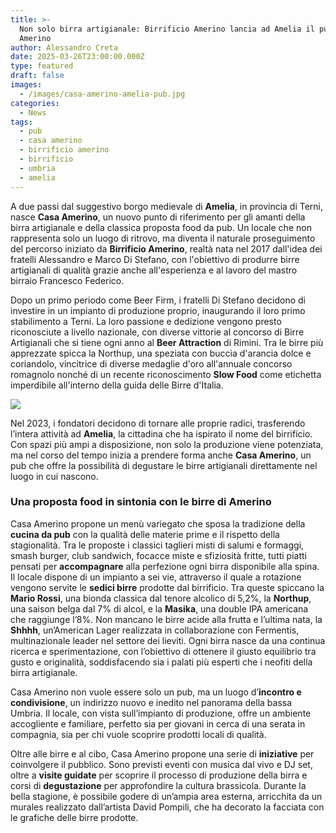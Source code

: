 ```yaml
---
title: >-
  Non solo birra artigianale: Birrificio Amerino lancia ad Amelia il pub Casa
  Amerino
author: Alessandro Creta
date: 2025-03-26T23:00:00.000Z
type: featured
draft: false
images:
  - /images/casa-amerino-amelia-pub.jpg
categories:
  - News
tags:
  - pub
  - casa amerino
  - birrificio amerino
  - birrificio
  - umbria
  - amelia
---
```


A due passi dal suggestivo borgo medievale di **Amelia**, in provincia di Terni, nasce **Casa Amerino**, un nuovo punto di riferimento per gli amanti della birra artigianale e della classica proposta food da pub. Un locale che non rappresenta solo un luogo di ritrovo, ma diventa il naturale proseguimento del percorso iniziato da **Birrificio Amerino**, realtà nata nel 2017 dall'idea dei fratelli Alessandro e Marco Di Stefano, con l'obiettivo di produrre birre artigianali di  qualità grazie anche all'esperienza e al lavoro del mastro birraio Francesco Federico.

Dopo un primo periodo come Beer Firm, i fratelli Di Stefano decidono di investire in un impianto di produzione proprio, inaugurando il loro primo stabilimento a Terni. La loro passione e dedizione vengono presto riconosciute a livello nazionale, con diverse vittorie al concorso di Birre Artigianali che si tiene ogni anno al **Beer Attraction** di Rimini. Tra le birre più apprezzate spicca la Northup, una speziata con buccia d'arancia dolce e coriandolo, vincitrice  di diverse medaglie d'oro all'annuale concorso romagnolo nonché di un recente riconoscimento **Slow Food** come etichetta imperdibile all'interno della guida delle Birre d'Italia.

![](/images/casa-amerino.png)

Nel 2023, i fondatori decidono di tornare alle proprie radici, trasferendo l’intera attività ad **Amelia**, la cittadina che ha ispirato il nome del birrificio. Con spazi più ampi a disposizione, non solo la produzione viene potenziata, ma nel corso del tempo inizia a prendere forma anche **Casa Amerino**, un pub che offre la possibilità di degustare le birre artigianali direttamente nel luogo in cui nascono.

### Una proposta food in sintonia con le birre di Amerino

Casa Amerino propone un menù variegato che sposa la tradizione della **cucina da pub** con la qualità delle materie prime e il rispetto della stagionalità. Tra le proposte i classici taglieri misti di salumi e formaggi, smash burger, club sandwich, focacce miste e sfiziosità fritte, tutti piatti pensati per **accompagnare** alla perfezione ogni birra disponibile alla spina. Il locale dispone di un impianto a sei vie, attraverso il quale a rotazione vengono servite le **sedici birre** prodotte dal birrificio. Tra queste spiccano la **Mario Rossi**, una bionda classica dal tenore alcolico di 5,2%, la **Northup**, una saison belga dal 7% di alcol, e la **Masika**, una double IPA americana che raggiunge l’8%. Non mancano le birre acide alla frutta e l’ultima nata, la **Shhhh**, un’American Lager realizzata in collaborazione con Fermentis, multinazionale leader nel settore dei lieviti. Ogni birra nasce da una continua ricerca e sperimentazione, con l’obiettivo di ottenere il giusto equilibrio tra gusto e originalità, soddisfacendo sia i palati più esperti che i neofiti della birra artigianale.

Casa Amerino non vuole essere solo un pub, ma un luogo d’**incontro e condivisione**, un indirizzo nuovo e inedito nel panorama della bassa Umbria. Il locale, con vista sull’impianto di produzione, offre un ambiente accogliente e familiare, perfetto sia per giovani in cerca di una serata in compagnia, sia per chi vuole scoprire prodotti locali di qualità.

Oltre alle birre e al cibo, Casa Amerino propone una serie di **iniziative** per coinvolgere il pubblico. Sono previsti eventi con musica dal vivo e DJ set, oltre a **visite guidate** per scoprire il processo di produzione della birra e corsi di **degustazione** per approfondire la cultura brassicola. Durante la bella stagione, è possibile godere di un’ampia area esterna, arricchita da un murales realizzato dall’artista David Pompili, che ha decorato la facciata con le grafiche delle birre prodotte.
